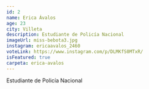 ```yaml
---
id: 2
name: Erica Ávalos
age: 23
city: Villeta
description: Estudiante de Policía Nacional
imageUrl: miss-bebota3.jpg
instagram: ericaavalos_2460
voteLink: https://www.instagram.com/p/DLMKfS0MTxR/
isFeatured: true
carpeta: erica-avalos
---
```


Estudiante de Policía Nacional
